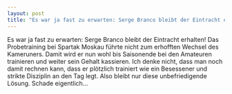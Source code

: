 ```yaml
---
layout: post
title: "Es war ja fast zu erwarten: Serge Branco bleibt der Eintracht erhalten!"
---
```


Es war ja fast zu erwarten: Serge Branco bleibt der Eintracht erhalten! Das Probetraining bei Spartak Moskau führte nicht zum erhofften Wechsel des Kameruners. Damit wird er nun wohl bis Saisonende bei den Amateuren trainieren und weiter sein Gehalt kassieren. Ich denke nicht, dass man noch damit rechnen kann, dass er plötzlich trainiert wie ein Besessener und strikte Disziplin an den Tag legt. Also bleibt nur diese unbefriedigende Lösung. Schade eigentlich...
